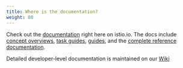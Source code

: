 ```yaml
---
title: Where is the documentation?
weight: 80
---
```


Check out the [documentation](/docs/) right here on istio.io. The docs include
[concept overviews](/docs/concepts/),
[task guides](/docs/tasks/),
[guides](/docs/guides/),
and the [complete reference documentation](/docs/reference/).

Detailed developer-level documentation is maintained on our [Wiki](https://github.com/istio/istio/wiki)
